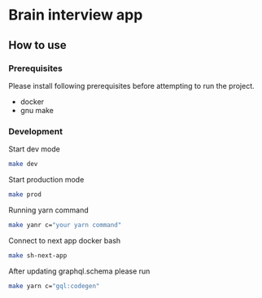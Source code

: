 # Brain interview app

## How to use

### Prerequisites

Please install following prerequisites before attempting to run the project.

- docker
- gnu make

### Development

Start dev mode

```bash
make dev
```

Start production mode

```bash
make prod
```

Running yarn command

```bash
make yanr c="your yarn command"
```

Connect to next app docker bash

```bash
make sh-next-app
```

After updating graphql.schema please run
```bash
make yarn c="gql:codegen"
```